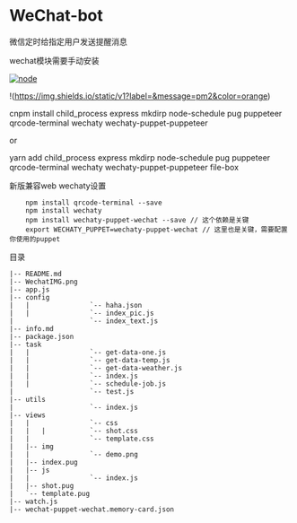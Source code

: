 # WeChat-bot
微信定时给指定用户发送提醒消息

wechat模块需要手动安装

[![node](https://img.shields.io/node/v/wechaty.svg?maxAge=604800)](https://nodejs.org/)

!(https://img.shields.io/static/v1?label=&message=pm2&color=orange)

cnpm install child_process express mkdirp node-schedule pug puppeteer qrcode-terminal wechaty wechaty-puppet-puppeteer

or

yarn add child_process express mkdirp node-schedule pug puppeteer qrcode-terminal wechaty wechaty-puppet-puppeteer file-box

新版兼容web wechaty设置

```
	npm install qrcode-terminal --save
	npm install wechaty 
	npm install wechaty-puppet-wechat --save // 这个依赖是关键
	export WECHATY_PUPPET=wechaty-puppet-wechat // 这里也是关键，需要配置你使用的puppet
```

目录

```
|-- README.md
|-- WechatIMG.png
|-- app.js
|-- config
|   |               `-- haha.json
|   |               `-- index_pic.js
|                   `-- index_text.js
|-- info.md
|-- package.json
|-- task
|   |               `-- get-data-one.js
|   |               `-- get-data-temp.js
|   |               `-- get-data-weather.js
|   |               `-- index.js
|   |               `-- schedule-job.js
|                   `-- test.js
|-- utils
|                   `-- index.js
|-- views
|   |               `-- css
|   |   |           `-- shot.css
|   |               `-- template.css
|   |-- img
|   |               `-- demo.png
|   |-- index.pug
|   |-- js
|   |               `-- index.js
|   |-- shot.pug
|   `-- template.pug
|-- watch.js
|-- wechat-puppet-wechat.memory-card.json
```
